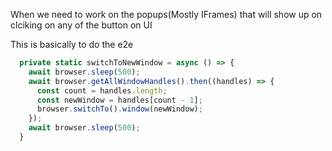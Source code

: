 When we need to work on the popups(Mostly IFrames) that will show up on clciking on any of the button on UI 

This is basically to do the e2e
```javascript
  private static switchToNewWindow = async () => {
    await browser.sleep(500);
    await browser.getAllWindowHandles().then((handles) => {
      const count = handles.length;
      const newWindow = handles[count - 1];
      browser.switchTo().window(newWindow);
    });
    await browser.sleep(500);
  }
```
